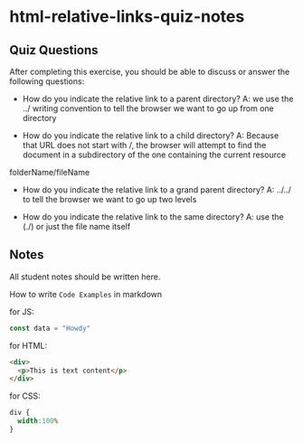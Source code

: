 # html-relative-links-quiz-notes

## Quiz Questions

After completing this exercise, you should be able to discuss or answer the following questions:

- How do you indicate the relative link to a parent directory?
A: we use the ../ writing convention to tell the browser we want to go up from one directory

- How do you indicate the relative link to a child directory?
A: Because that URL does not start with /, the browser will attempt to find the document in a subdirectory of the one containing the current resource

folderName/fileName

- How do you indicate the relative link to a grand parent directory?
A: ../../ to tell the browser we want to go up two levels

- How do you indicate the relative link to the same directory?
A: use the (./) or just the file name itself

## Notes

All student notes should be written here.


How to write `Code Examples` in markdown

for JS:
```javascript
const data = "Howdy"
```

for HTML:
```html
<div>
  <p>This is text content</p>
</div>
```

for CSS:
```css
div {
  width:100%
}
```
